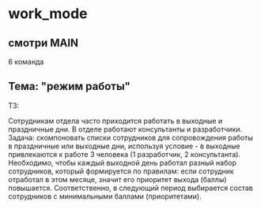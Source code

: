 # work_mode
## смотри MAIN

6 команда 
## Тема: "режим работы" 

ТЗ:

Сотрудникам отдела часто приходится работать в выходные и праздничные дни. В отделе
работают консультанты и разработчики.
Задача: скомпоновать списки сотрудников для сопровождения работы в праздничные или
выходные дни, используя условие - в выходные привлекаются к работе 3 человека (1
разработчик, 2 консультанта).
Необходимо, чтобы каждый выходной день работал разный набор сотрудников, который
формируется по правилам: если сотрудник отработал в этом месяце, значит его приоритет выхода
(баллы) повышается. Соответственно, в следующий период выбирается состав сотрудников с
минимальными баллами (приоритетами).